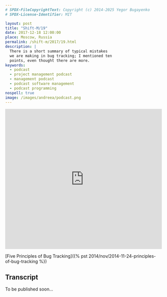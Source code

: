 ```yaml
---
# SPDX-FileCopyrightText: Copyright (c) 2014-2025 Yegor Bugayenko
# SPDX-License-Identifier: MIT

layout: post
title: "Shift-M/19"
date: 2017-12-18 12:00:00
place: Moscow, Russia
permalink: /shift-m/2017/19.html
description: |
  There is a short summary of typical mistakes
  we are making in bug tracking; I mentioned ten
  points, even thought there are more.
keywords:
  - podcast
  - project management podcast
  - management podcast
  - podcast software management
  - podcast programming
nospell: true
image: /images/andreea/podcast.png
---
```


<iframe width="100%" height="450" scrolling="no" frameborder="no" src="https://w.soundcloud.com/player/?url=https%3A//api.soundcloud.com/tracks/371320841&amp;color=%23ff5500&amp;auto_play=false&amp;hide_related=false&amp;show_comments=true&amp;show_user=true&amp;show_reposts=false&amp;show_teaser=true&amp;visual=true"></iframe>

[Five Principles of Bug Tracking]({% pst 2014/nov/2014-11-24-principles-of-bug-tracking %})

## Transcript

To be published soon...
